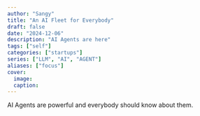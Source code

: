 ```yaml
---
author: "Sangy"
title: "An AI Fleet for Everybody"
draft: false
date: "2024-12-06"
description: "AI Agents are here"
tags: ["self"]
categories: ["startups"]
series: ["LLM", "AI", "AGENT"]
aliases: ["focus"]
cover:
  image: 
  caption: 
---
```


AI Agents are powerful and everybody should know about them.